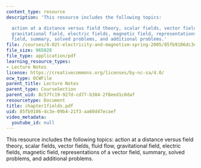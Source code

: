 ```yaml
---
content_type: resource
description: 'This resource includes the following topics:

  action at a distance versus field theory, scalar fields, vector fields, fluid flow,
  gravitational field, electric fields, magnetic field, representations of a vector
  field, summary, solved problems, and additional problems.'
file: /courses/8-02t-electricity-and-magnetism-spring-2005/85fb9106dc3e09b421f3aa60d47ecaef_chapter1fields.pdf
file_size: 965028
file_type: application/pdf
learning_resource_types:
- Lecture Notes
license: https://creativecommons.org/licenses/by-nc-sa/4.0/
ocw_type: OCWFile
parent_title: Lecture Notes
parent_type: CourseSection
parent_uid: 8c57fc19-927d-cd77-b384-2f8eed1c0daf
resourcetype: Document
title: chapter1fields.pdf
uid: 85fb9106-dc3e-09b4-21f3-aa60d47ecaef
video_metadata:
  youtube_id: null
---
```

This resource includes the following topics:
action at a distance versus field theory, scalar fields, vector fields, fluid flow, gravitational field, electric fields, magnetic field, representations of a vector field, summary, solved problems, and additional problems.